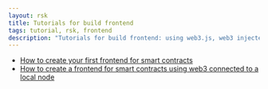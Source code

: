```yaml
---
layout: rsk
title: Tutorials for build frontend
tags: tutorial, rsk, frontend
description: "Tutorials for build frontend: using web3.js, web3 injected, rsk3.js and others"
---
```


- [How to create your first frontend for smart contracts](/tutorials/frontend/first-frontend-web3injected/)
- [How to create a frontend for smart contracts using web3 connected to a local node](/tutorials/frontend/frontend-web3-local/)
